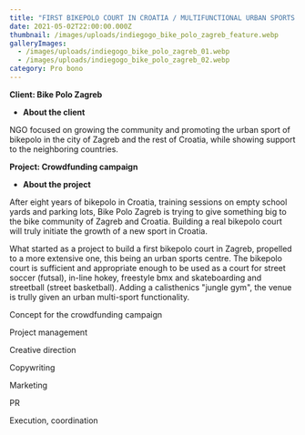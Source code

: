 ```yaml
---
title: "FIRST BIKEPOLO COURT IN CROATIA / MULTIFUNCTIONAL URBAN SPORTS CENTRE "
date: 2021-05-02T22:00:00.000Z
thumbnail: /images/uploads/indiegogo_bike_polo_zagreb_feature.webp
galleryImages:
  - /images/uploads/indiegogo_bike_polo_zagreb_01.webp
  - /images/uploads/indiegogo_bike_polo_zagreb_02.webp
category: Pro bono
---
```

**Client: Bike Polo Zagreb**

* **About the client** 

NGO focused on growing the community and promoting the urban sport of bikepolo in the city of Zagreb and the rest of Croatia, while showing support to the neighboring countries. 

**Project: Crowdfunding campaign**

* **About the project**

After eight years of bikepolo in Croatia, training sessions on empty school yards and parking lots, Bike Polo Zagreb is trying to give something big to the bike community of Zagreb and Croatia. Building a real bikepolo court will truly initiate the growth of a new sport in Croatia. 

What started as a project to build a first bikepolo court in Zagreb, propelled to a more extensive one, this being an urban sports centre. The bikepolo court is sufficient and appropriate enough to be used as a court for street soccer (futsal), in-line hokey, freestyle bmx and skateboarding and streetball (street basketball). Adding a calisthenics "jungle gym", the venue is trully given an urban multi-sport functionality.  

Concept for the crowdfunding campaign

Project management

Creative direction

Copywriting

Marketing

PR

Execution, coordination